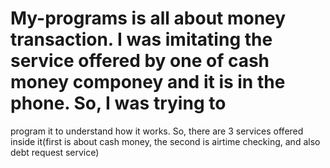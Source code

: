 # My-programs is all about money transaction. I was imitating the service offered by one of cash money componey and it is in the phone. So, I was trying to 
program it to understand how it works. So, there are 3 services
offered inside it(first is about cash money, the second
is airtime checking, and also debt request service)
